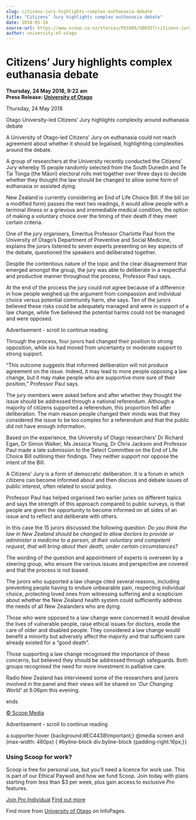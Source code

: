 ```yaml
---
slug: citizens-jury-highlights-complex-euthanasia-debate
title: "Citizens’ Jury highlights complex euthanasia debate"
date: 2018-05-24
source-url: https://www.scoop.co.nz/stories/PO1805/S00357/citizens-jury-highlights-complex-euthanasia-debate.htm
author: university-of-otago
---
```

Citizens’ Jury highlights complex euthanasia debate
===================================================

**Thursday, 24 May 2018, 9:22 am**  
**Press Release: [University of Otago](https://info.scoop.co.nz/University_of_Otago)**

Thursday, 24 May 2018

Otago University-led Citizens’ Jury highlights complexity around euthanasia debate

A University of Otago-led Citizens’ Jury on euthanasia could not reach agreement about whether it should be legalised, highlighting complexities around the debate.

A group of researchers at the University recently conducted the Citizens’ Jury whereby 15 people randomly selected from the South Dunedin and Te Tai Tonga (the Māori) electoral rolls met together over three days to decide whether they thought the law should be changed to allow some form of euthanasia or assisted dying.

New Zealand is currently considering an End of Life Choice Bill. If the bill (or a modified form) passes the next two readings, it would allow people with a terminal illness or a grievous and irremediable medical condition, the option of making a voluntary choice over the timing of their death if they meet certain criteria.

One of the jury organisers, Emeritus Professor Charlotte Paul from the University of Otago’s Department of Preventive and Social Medicine, explains the jurors listened to seven experts presenting on key aspects of the debate, questioned the speakers and deliberated together.

Despite the contentious nature of the topic and the clear disagreement that emerged amongst the group, the jury was able to deliberate in a respectful and productive manner throughout the process, Professor Paul says.

At the end of the process the jury could not agree because of a difference in how people weighed up the argument from compassion and individual choice versus potential community harm, she says. Ten of the jurors believed these risks could be adequately managed and were in support of a law change, while five believed the potential harms could not be managed and were opposed.

Advertisement - scroll to continue reading





Through the process, four jurors had changed their position to strong opposition, while six had moved from uncertainty or moderate support to strong support.

“This outcome suggests that informed deliberation will not produce agreement on the issue. Indeed, it may lead to more people opposing a law change, but it may make people who are supportive more sure of their position,” Professor Paul says.

The jury members were asked before and after whether they thought the issue should be addressed through a national referendum. Although a majority of citizens supported a referendum, this proportion fell after deliberation. The main reason people changed their minds was that they considered the issue to be too complex for a referendum and that the public did not have enough information.

Based on the experience, the University of Otago researchers’ Dr Richard Egan, Dr Simon Walker, Ms Jessica Young, Dr Chris Jackson and Professor Paul made a late submission to the Select Committee on the End of Life Choice Bill outlining their findings. They neither support nor oppose the intent of the Bill.

A Citizens’ Jury is a form of democratic deliberation. It is a forum in which citizens can become informed about and then discuss and debate issues of public interest, often related to social policy.

Professor Paul has helped organised two earlier juries on different topics and says the strength of this approach compared to public surveys, is that people are given the opportunity to become informed on all sides of an issue and to reflect and deliberate with others.

In this case the 15 jurors discussed the following question: _Do you think the law in New Zealand should be changed to allow doctors to provide or administer a medicine to a person, at their voluntary and competent request, that will bring about their death, under certain circumstances?_

The wording of the question and appointment of experts is overseen by a steering group, who ensure the various issues and perspective are covered and that the process is not biased.

The jurors who supported a law change cited several reasons, including preventing people having to endure unbearable pain, respecting individual choice, protecting loved ones from witnessing suffering and a scepticism about whether the New Zealand health system could sufficiently address the needs of all New Zealanders who are dying.

Those who were opposed to a law change were concerned it would devalue the lives of vulnerable people, raise ethical issues for doctors, erode the care of older and disabled people. They considered a law change would benefit a minority but adversely affect the majority and that sufficient care already existed for a “good death”.

Those supporting a law change recognised the importance of these concerns, but believed they should be addressed through safeguards. Both groups recognised the need for more investment in palliative care.

Radio New Zealand has interviewed some of the researchers and jurors involved in the panel and their views will be shared on _‘Our Changing World’_ at 9.06pm this evening.

  
ends

[© Scoop Media](http://www.scoop.co.nz/about/terms.html)  

Advertisement - scroll to continue reading



a.supporter:hover {background:#EC4438!important;} @media screen and (max-width: 480px) { #byline-block div.byline-block {padding-right:16px;}}

### Using Scoop for work?

Scoop is free for personal use, but you’ll need a licence for work use. This is part of our Ethical Paywall and how we fund Scoop. Join today with plans starting from less than $3 per week, plus gain access to exclusive _Pro_ features.  
  
[Join Pro Individual](https://pro.scoop.co.nz/Individual/?from=ProIn24) [Find out more](https://pro.scoop.co.nz/using-scoop-for-work/?from=ProIn24)

Find more from [University of Otago](https://info.scoop.co.nz/University_of_Otago) on InfoPages.